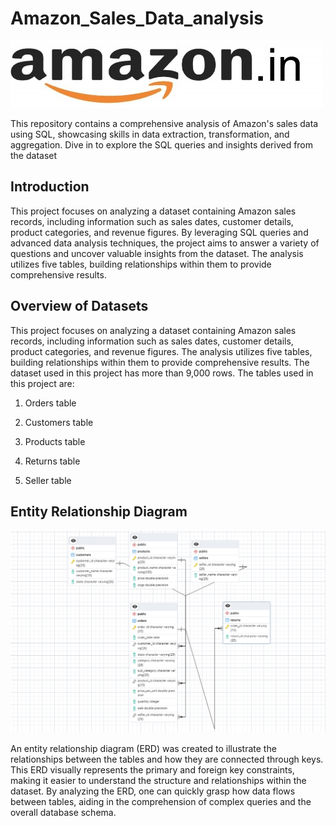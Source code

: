 # Amazon_Sales_Data_analysis
 ![](https://github.com/tejayalamanchi/Amazon_Sales_Data_analysis/blob/main/amzon.jpeg)
 
This repository contains a comprehensive analysis of Amazon's sales data using SQL, showcasing skills in data extraction, transformation, and aggregation. Dive in to explore the SQL queries and insights derived from the dataset

## Introduction

This project focuses on analyzing a dataset containing Amazon sales records, including information such as sales dates, customer details, product categories, and revenue figures. By leveraging SQL queries and advanced data analysis techniques, the project aims to answer a variety of questions and uncover valuable insights from the dataset. The analysis utilizes five tables, building relationships within them to provide comprehensive results.

## Overview of Datasets

This project focuses on analyzing a dataset containing Amazon sales records, including information such as sales dates, customer details, product categories, and revenue figures. The analysis utilizes five tables, building relationships within them to provide comprehensive results. The dataset used in this project has more than 9,000 rows. The tables used in this project are:

1. Orders table

2. Customers table

3. Products table

4. Returns table

5. Seller table

## Entity Relationship Diagram

![](https://github.com/tejayalamanchi/Amazon_Sales_Data_analysis/blob/main/entity_relationship_diagram..png)

An entity relationship diagram (ERD) was created to illustrate the relationships between the tables and how they are connected through keys. This ERD visually represents the primary and foreign key constraints, making it easier to understand the structure and relationships within the dataset. By analyzing the ERD, one can quickly grasp how data flows between tables, aiding in the comprehension of complex queries and the overall database schema.








